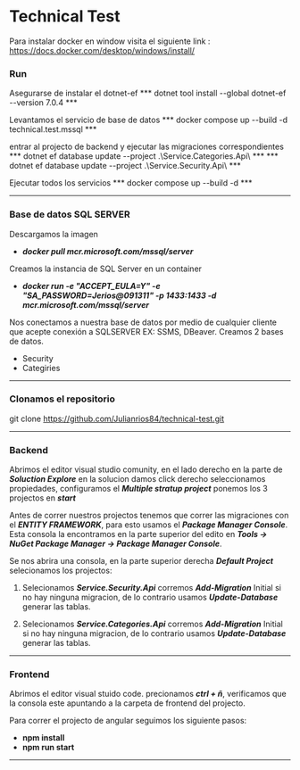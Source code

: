 # Technical Test 

Para instalar docker en window visita el siguiente link : https://docs.docker.com/desktop/windows/install/


### Run

Asegurarse de instalar el dotnet-ef 
*** dotnet tool install --global dotnet-ef --version 7.0.4 ***

Levantamos el servicio de base de datos
*** docker compose up --build -d technical.test.mssql ***

entrar al projecto de backend y ejecutar las migraciones correspondientes
*** dotnet ef database update --project .\Service.Categories.Api\ ***
*** dotnet ef database update --project .\Service.Security.Api\ ***

Ejecutar todos los servicios
*** docker compose up --build -d *** 


*** 
### Base de datos SQL SERVER 
Descargamos la imagen
  * ***docker pull mcr.microsoft.com/mssql/server***
  
⁠Creamos la instancia de SQL Server en un container
* ***docker run -e "ACCEPT_EULA=Y" -e "SA_PASSWORD=Jerios@091311" -p 1433:1433 -d mcr.microsoft.com/mssql/server⁠*** 

Nos conectamos a nuestra base de datos por medio de cualquier cliente que acepte conexión a SQLSERVER EX: SSMS, DBeaver. Creamos 2 bases de datos. 

* Security
* Categiries

***

### Clonamos el repositorio

git clone https://github.com/Julianrios84/technical-test.git


***

### Backend

Abrimos el editor visual studio comunity, en el lado derecho en la parte de ***Soluction Explore*** en la solucion damos click derecho seleccionamos propiedades, configuramos el ***Multiple stratup project*** ponemos los 3 projectos en ***start***

Antes de correr nuestros projectos tenemos que correr las migraciones con el ***ENTITY FRAMEWORK***, para esto usamos el ***Package Manager Console***. Esta consola la encontramos en la parte superior del edito en ***Tools -> NuGet Package Manager -> Package Manager Console***.

Se nos abrira una consola, en la parte superior derecha ***Default Project*** selecionamos los projectos:

1) Selecionamos ***Service.Security.Api*** corremos ***Add-Migration*** Initial si no hay ninguna migracion, de lo contrario usamos ***Update-Database*** generar las tablas.

2) Selecionamos ***Service.Categories.Api*** corremos ***Add-Migration*** Initial si no hay ninguna migracion, de lo contrario usamos ***Update-Database*** generar las tablas.

***

### Frontend


Abrimos el editor visual stuido code. precionamos ***ctrl + ñ***, verificamos que la consola este apuntando a la carpeta de frontend del projecto.

Para correr el projecto de angular seguimos los siguiente pasos:

* **npm install**
* **npm run start**

***


